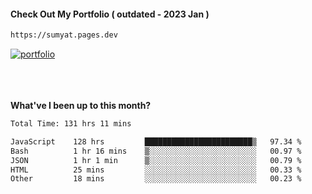 #### Check Out My Portfolio ( outdated - 2023 Jan ) 
````bash
https://sumyat.pages.dev
````

<a href='https://sumyat.pages.dev/'>
    <img src='https://github.com/sumyat-aung/sumyat-aung/assets/108873224/c9b4f2be-c585-4dd3-84e1-692c3854a6d8' alt='portfolio' align='center' />
</a>


<br />
<br />


<br />
<br />

**What've I been up to this month?**

<!--START_SECTION:waka-->

```txt
Total Time: 131 hrs 11 mins

JavaScript    128 hrs         ████████████████████████▒   97.34 %
Bash          1 hr 16 mins    ▒░░░░░░░░░░░░░░░░░░░░░░░░   00.97 %
JSON          1 hr 1 min      ▒░░░░░░░░░░░░░░░░░░░░░░░░   00.79 %
HTML          25 mins         ░░░░░░░░░░░░░░░░░░░░░░░░░   00.33 %
Other         18 mins         ░░░░░░░░░░░░░░░░░░░░░░░░░   00.23 %
```

<!--END_SECTION:waka-->




